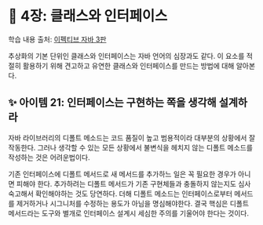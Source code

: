 # 💎 4장: 클래스와 인터페이스

학습 내용 출처: [이펙티브 자바 3판](http://ebook.insightbook.co.kr/book/66)

추상화의 기본 단위인 클래스와 인터페이스는 자바 언어의 심장과도 같다. 이 요소를 적절히 활용하기 위해 견고하고 유연한 클래스와 인터페이스를 만드는 방법에 대해 알아본다.

## ✨ 아이템 21: 인터페이스는 구현하는 쪽을 생각해 설계하라

자바 라이브러리의 디폴트 메소드는 코드 품질이 높고 범용적이라 대부분의 상황에서 잘 작동한다. 그러나 생각할 수 있는 모든 상황에서 불변식을 헤치지 않는 디폴트 메소드를 작성하는 것은 어려운법이다.

기존 인터페이스에 디폴트 메서드로 새 메서드를 추가하느 일은 꼭 필요한 경우가 아니면 피해야 한다. 추가하려는 디폴트 메서드가 기존 구현체들과 충돌하지 않는지도 심사숙고해서 확인해야하는 것도 당연하다. 더해 디폴트 메소드는 인터페이스로부터 메서드를 제거하거나 시그니처를 수정하는 용도가 아님을 명심해야한다. 결국 핵심은 디폴트 메서드라는 도구와 별개로 인터페이스 설계시 세심한 주의를 기울어야 한다는 것이다.